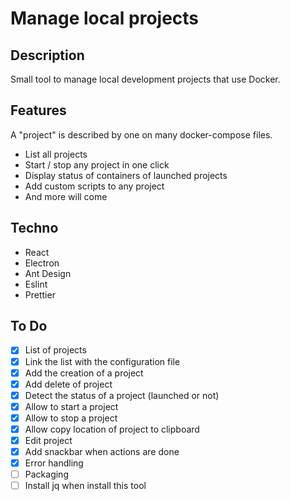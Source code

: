 # Manage local projects

## Description

Small tool to manage local development projects that use Docker.

## Features

A "project" is described by one on many docker-compose files.

- List all projects
- Start / stop any project in one click
- Display status of containers of launched projects
- Add custom scripts to any project
- And more will come

## Techno

- React
- Electron
- Ant Design
- Eslint
- Prettier

## To Do

- [x] List of projects
- [x] Link the list with the configuration file
- [x] Add the creation of a project
- [x] Add delete of project
- [x] Detect the status of a project (launched or not)
- [x] Allow to start a project
- [x] Allow to stop a project
- [x] Allow copy location of project to clipboard
- [x] Edit project
- [x] Add snackbar when actions are done
- [x] Error handling
- [ ] Packaging
- [ ] Install jq when install this tool
